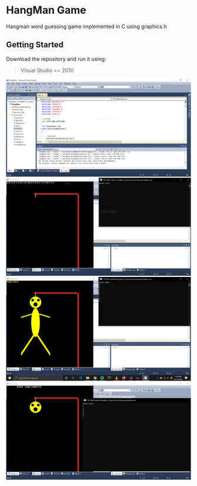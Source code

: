 # HangMan Game
Hangman word guessing game implemented in C using graphics.h 
## Getting Started
Download the repository and run it using:
> Visual Studio == 2010
>
![Visual Studio 10 running hangman](imgs/1.PNG)
![Visual Studio 10 running hangman](imgs/2.PNG)
![Visual Studio 10 running hangman](imgs/3.PNG)
![Visual Studio 10 running hangman](imgs/4.PNG)

